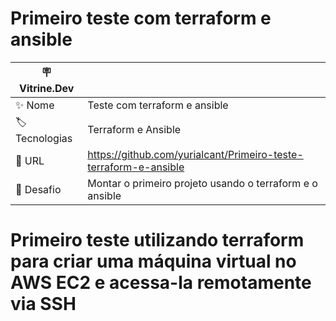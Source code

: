 # Primeiro teste com terraform e ansible
| 🪧 Vitrine.Dev |     |
| -------------  | --- |
| ✨ Nome        | Teste com terraform e ansible
| 🏷️ Tecnologias | Terraform e Ansible
| 🚀 URL         | https://github.com/yurialcant/Primeiro-teste-terraform-e-ansible
| 🤿 Desafio     | Montar o primeiro projeto usando o terraform e o ansible

<h1>Primeiro teste utilizando terraform para criar uma máquina virtual no AWS EC2 e acessa-la remotamente via SSH</h1>
